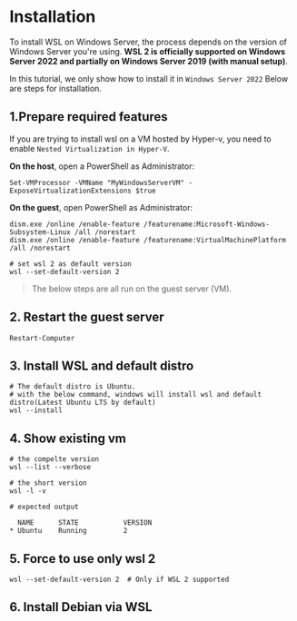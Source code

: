 # Installation

To install WSL on Windows Server, the process depends on the version of Windows Server you're using. 
**WSL 2 is officially supported on Windows Server 2022 and partially on Windows Server 2019 (with manual setup)**. 

In this tutorial, we only show how to install it in `Windows Server 2022`
Below are steps for installation.


## 1.Prepare required features

If you are trying to install wsl on a VM hosted by Hyper-v, you need to enable `Nested Virtualization in Hyper-V`.

**On the host**, open a PowerShell as Administrator:

```shell
Set-VMProcessor -VMName "MyWindowsServerVM" -ExposeVirtualizationExtensions $true
```


**On the guest**, open PowerShell as Administrator:

```shell
dism.exe /online /enable-feature /featurename:Microsoft-Windows-Subsystem-Linux /all /norestart
dism.exe /online /enable-feature /featurename:VirtualMachinePlatform /all /norestart

# set wsl 2 as default version
wsl --set-default-version 2
```

> The below steps are all run on the guest server (VM).

## 2. Restart the guest server

```shell
Restart-Computer
```

## 3. Install WSL and default distro


```shell
# The default distro is Ubuntu.
# with the below command, windows will install wsl and default distro(Latest Ubuntu LTS by default)
wsl --install
```

## 4. Show existing vm

```shell
# the compelte version
wsl --list --verbose

# the short version
wsl -l -v

# expected output

  NAME      STATE           VERSION
* Ubuntu    Running         2
```

## 5. Force to use only wsl 2

```shell
wsl --set-default-version 2  # Only if WSL 2 supported
```

## 6. Install Debian via WSL





